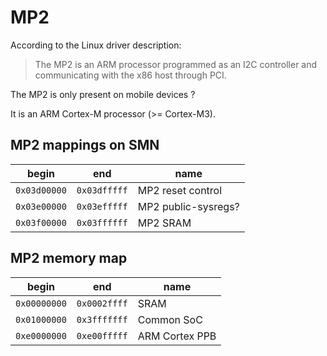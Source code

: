 # MP2

According to the Linux driver description:

> The MP2 is an ARM processor programmed as an I2C controller and communicating
> with the x86 host through PCI.

The MP2 is only present on mobile devices ?

It is an ARM Cortex-M processor (>= Cortex-M3).

## MP2 mappings on SMN

| begin        | end          | name                    |
| ------------ | ------------ | ----------------------- |
| `0x03d00000` | `0x03dfffff` | MP2 reset control       |
| `0x03e00000` | `0x03efffff` | MP2 public-sysregs?     |
| `0x03f00000` | `0x03ffffff` | MP2 SRAM                |

## MP2 memory map

| begin        | end          | name                    |
| ------------ | ------------ | ----------------------- |
| `0x00000000` | `0x0002ffff` | SRAM                    |
| `0x01000000` | `0x3fffffff` | Common SoC              | 
| `0xe0000000` | `0xe00fffff` | ARM Cortex PPB          |

